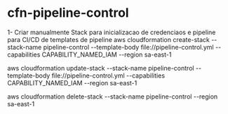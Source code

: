 # cfn-pipeline-control


1- Criar manualmente Stack para inicializacao de credenciaos e pipeline para CI/CD de templates de pipeline
aws cloudformation create-stack --stack-name pipeline-control --template-body file://pipeline-control.yml --capabilities CAPABILITY_NAMED_IAM --region sa-east-1

aws cloudformation update-stack --stack-name pipeline-control --template-body file://pipeline-control.yml --capabilities CAPABILITY_NAMED_IAM --region sa-east-1

aws cloudformation delete-stack --stack-name pipeline-control --region sa-east-1
